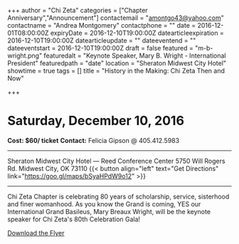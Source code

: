 +++
author = "Chi Zeta"
categories = ["Chapter Anniversary","Announcement"]
contactemail = "amontgo43@yahoo.com"
contactname = "Andrea Montgomery"
contactphone = ""
date = 2016-12-01T08:00:00Z
expiryDate = 2016-12-10T19:00:00Z
datearticleexpiration = 2016-12-10T19:00:00Z
datearticleupdate = ""
dateeventend = ""
dateeventstart = 2016-12-10T19:00:00Z
draft = false
featured = "m-b-wright.png"
featuredalt = "Keynote Speaker, Mary B. Wright - International President"
featuredpath = "date"
location = "Sheraton Midwest City Hotel"
showtime = true
tags = []
title = "History in the Making: Chi Zeta Then and Now"

+++
# Saturday, December 10, 2016
**Cost: $60/ ticket**
**Contact:** Felicia Gipson @ 405.412.5983

-----

Sheraton Midwest City Hotel — Reed Conference Center
5750 Will Rogers Rd. Midwest City, OK 73110 {{< button align="left" text="Get Directions" link="https://goo.gl/maps/bSyaHPdW9o12" >}}

-----

Chi Zeta Chapter is celebrating 80 years of scholarship, service, sisterhood and finer womanhood. As you know the Grand is coming, YES our International Grand Basileus, Mary Breaux Wright, will be the keynote speaker for Chi Zeta's 80th Celebration Gala!

[Download the Flyer](/img/2016/12/ChiZetaEventFlyer.jpg)